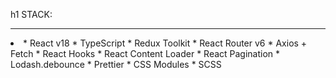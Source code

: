 h1 STACK:

<hr>
<li> * React v18
* TypeScript
* Redux Toolkit
* React Router v6
* Axios + Fetch
* React Hooks
* React Content Loader
* React Pagination
* Lodash.debounce
* Prettier
* CSS Modules
* SCSS

